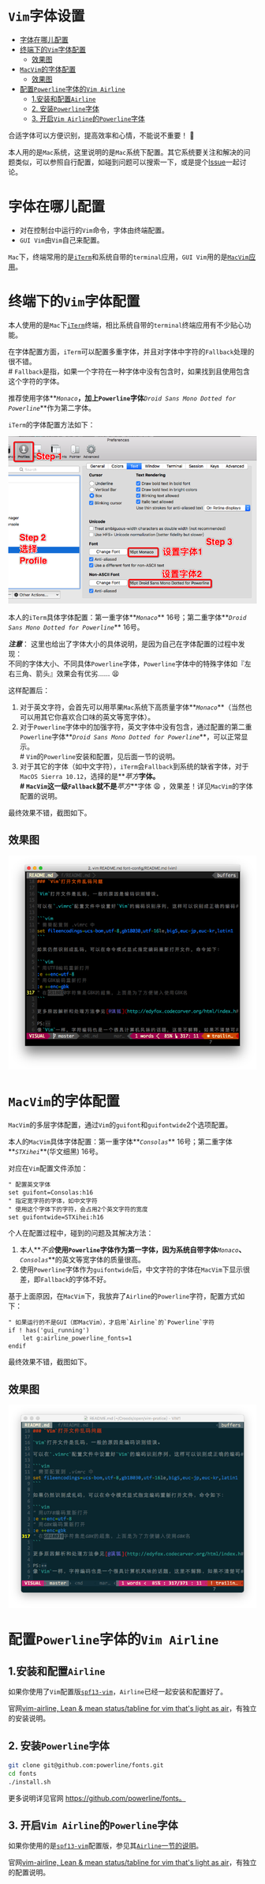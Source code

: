 # `Vim`字体设置

<!-- START doctoc generated TOC please keep comment here to allow auto update -->
<!-- DON'T EDIT THIS SECTION, INSTEAD RE-RUN doctoc TO UPDATE -->


- [字体在哪儿配置](#%E5%AD%97%E4%BD%93%E5%9C%A8%E5%93%AA%E5%84%BF%E9%85%8D%E7%BD%AE)
- [终端下的`Vim`字体配置](#%E7%BB%88%E7%AB%AF%E4%B8%8B%E7%9A%84vim%E5%AD%97%E4%BD%93%E9%85%8D%E7%BD%AE)
    - [效果图](#%E6%95%88%E6%9E%9C%E5%9B%BE)
- [`MacVim`的字体配置](#macvim%E7%9A%84%E5%AD%97%E4%BD%93%E9%85%8D%E7%BD%AE)
    - [效果图](#%E6%95%88%E6%9E%9C%E5%9B%BE-1)
- [配置`Powerline`字体的`Vim Airline`](#%E9%85%8D%E7%BD%AEpowerline%E5%AD%97%E4%BD%93%E7%9A%84vim-airline)
    - [1.安装和配置`Airline`](#1%E5%AE%89%E8%A3%85%E5%92%8C%E9%85%8D%E7%BD%AEairline)
    - [2. 安装`Powerline`字体](#2-%E5%AE%89%E8%A3%85powerline%E5%AD%97%E4%BD%93)
    - [3. 开启`Vim Airline`的`Powerline`字体](#3-%E5%BC%80%E5%90%AFvim-airline%E7%9A%84powerline%E5%AD%97%E4%BD%93)

<!-- END doctoc generated TOC please keep comment here to allow auto update -->

合适字体可以方便识别，提高效率和心情，不能说不重要！ :kiss:

本人用的是`Mac`系统，这里说明的是`Mac`系统下配置。其它系统要关注和解决的问题类似，可以参照自行配置，如碰到问题可以搜索一下，或是提个[Issue](https://github.com/oldratlee/vim-pratice/issues)一起讨论。

# 字体在哪儿配置

- 对在控制台中运行的`Vim`命令，字体由终端配置。
- `GUI Vim`由`Vim`自己来配置。

`Mac`下，终端常用的是[`iTerm`](https://www.iterm2.com/)和系统自带的`terminal`应用，`GUI Vim`用的是[`MacVim`应用](https://github.com/macvim-dev/macvim)。

# 终端下的`Vim`字体配置

本人使用的是`Mac`下[`iTerm`](https://www.iterm2.com/)终端，相比系统自带的`terminal`终端应用有不少贴心功能。

在字体配置方面，`iTerm`可以配置多重字体，并且对字体中字符的`Fallback`处理的很不错。  
\# `Fallback`是指，如果一个字符在一种字体中没有包含时，如果找到且使用包含这个字符的字体。

推荐使用字体**_`Monaco`_**，加上`Powerline`字体**_`Droid Sans Mono Dotted for Powerline`_**作为第二字体。

`iTerm`的字体配置方法如下：

![](iterm-font-settings.png)

本人的`iTerm`具体字体配置：第一重字体**_`Monaco`_** 16号；第二重字体**_`Droid Sans Mono Dotted for Powerline`_** 16号。

**_注意_**： 这里也给出了字体大小的具体说明，是因为自己在字体配置的过程中发现：  
不同的字体大小、不同具体`Powerline`字体，`Powerline`字体中的特殊字体如『左右三角、箭头』效果会有优劣…… :tired_face:

这样配置后：

1. 对于英文字符，会首先可以用苹果`Mac`系统下高质量字体**_`Monaco`_**（当然也可以用其它你喜欢合口味的英文等宽字体）。
1. 对于`Powerline`字体中的加强字符，英文字体中没有包含，通过配置的第二重`Powerline`字体**_`Droid Sans Mono Dotted for Powerline`_**，可以正常显示。  
    \# `Vim`的`Powerline`安装和配置，见后面一节的说明。
1. 对于其它的字体（如中文字符），`iTerm`会`Fallback`到系统的缺省字体，对于`MacOS Sierra 10.12`，选择的是**_苹方_**字体。  
    \# `MacVim`这一级`Fallback`就不是**_苹方_**字体 :weary: ，效果差！详见`MacVim`的字体配置的说明。

最终效果不错，截图如下。

## 效果图

![](vim-screenshot.png)

# `MacVim`的字体配置

`MacVim`的多层字体配置，通过`Vim`的`guifont`和`guifontwide`2个选项配置。

本人的`MacVim`具体字体配置：第一重字体**_`Consolas`_** 16号；第二重字体**_`STXihei`_**(华文细黑) 16号。

对应在`Vim`配置文件添加：

```vim
" 配置英文字体
set guifont=Consolas:h16
" 指定宽字符的字体，如中文字符
" 使用这个字体下的字符，会占用2个英文字符的宽度
set guifontwide=STXihei:h16
```

个人在配置过程中，碰到的问题及其解决方法：

1. 本人**_不会_**使用`Powerline`字体作为第一字体，因为系统自带字体**_`Monaco`_**、**_`Consolas`_**的英文等宽字体的质量很高。
1. 使用`Powerline`字体作为`guifontwide`后，中文字符的字体在`MacVim`下显示很差，即`Fallback`的字体不好。

基于上面原因，在`MacVim`下，我放弃了`Airline`的`Powerline`字符，配置方式如下：

```vim
" 如果运行的不是GUI（即MacVim），才启用`Airline`的`Powerline`字符
if ! has('gui_running')
    let g:airline_powerline_fonts=1
endif
```

最终效果不错，截图如下。

## 效果图

![](macvim-screenshot.png)

# 配置`Powerline`字体的`Vim Airline`

## 1.安装和配置`Airline`

如果你使用了`Vim`配置版[`spf13-vim`](https://github.com/spf13/spf13-vim)，`Airline`已经一起安装和配置好了。

官网[vim-airline, Lean & mean status/tabline for vim that's light as air](https://github.com/vim-airline/vim-airline)，有独立的安装说明。

## 2. 安装`Powerline`字体

```bash
git clone git@github.com:powerline/fonts.git
cd fonts
./install.sh
```

更多说明详见官网 https://github.com/powerline/fonts。

## 3. 开启`Vim Airline`的`Powerline`字体

如果你使用的是[`spf13-vim`](https://github.com/spf13/spf13-vim)配置版，参见其[`Airline`一节的说明](https://github.com/spf13/spf13-vim#airline)。

官网[vim-airline, Lean & mean status/tabline for vim that's light as air](https://github.com/vim-airline/vim-airline)，有独立的配置说明。


